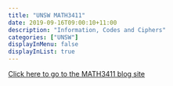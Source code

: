 ```yaml
---
title: "UNSW MATH3411"
date: 2019-09-16T09:00:10+11:00
description: "Information, Codes and Ciphers"
categories: ["UNSW"]
displayInMenu: false
displayInList: true
---
```


[Click here to go to the MATH3411 blog site](//featherbear.github.io/UNSW-MATH3411/)
